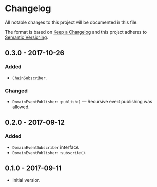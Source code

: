 # Changelog
All notable changes to this project will be documented in this file.

The format is based on [Keep a Changelog](http://keepachangelog.com/en/1.0.0/)
and this project adheres to [Semantic Versioning](http://semver.org/spec/v2.0.0.html).

## 0.3.0 - 2017-10-26
### Added
- `ChainSubscriber`.

### Changed
- `DomainEventPublisher::publish()` — Recursive event publishing was allowed.

## 0.2.0 - 2017-09-12
### Added
- `DomainEventSubscriber` interface.
- `DomainEventPublisher::subscribe()`.

## 0.1.0 - 2017-09-11
- Initial version.
